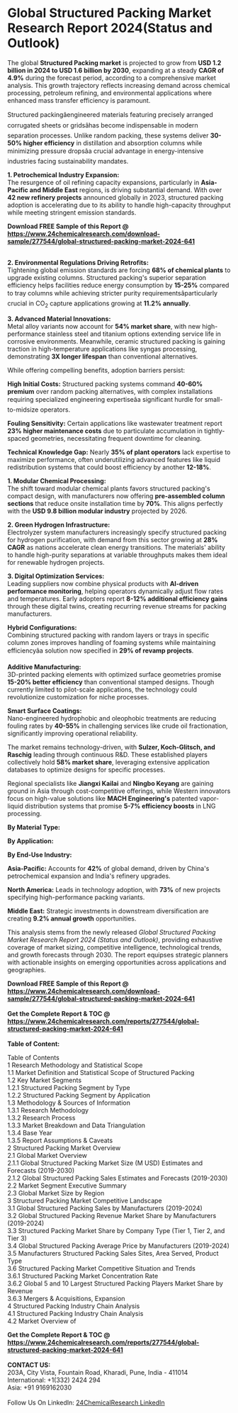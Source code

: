 <h1>Global Structured Packing Market Research Report 2024(Status and Outlook)</h1><p>The global <strong>Structured Packing market</strong> is projected to grow from <strong>USD 1.2 billion in 2024 to USD 1.6 billion by 2030</strong>, expanding at a steady <strong>CAGR of 4.9%</strong> during the forecast period, according to a comprehensive market analysis. This growth trajectory reflects increasing demand across chemical processing, petroleum refining, and environmental applications where enhanced mass transfer efficiency is paramount.</p><p>Structured packingâengineered materials featuring precisely arranged corrugated sheets or gridsâhas become indispensable in modern separation processes. Unlike random packing, these systems deliver <strong>30-50% higher efficiency</strong> in distillation and absorption columns while minimizing pressure dropsâa crucial advantage in energy-intensive industries facing sustainability mandates.</p><p><strong>1. Petrochemical Industry Expansion:</strong><br>
The resurgence of oil refining capacity expansions, particularly in <strong>Asia-Pacific and Middle East</strong> regions, is driving substantial demand. With over <strong>42 new refinery projects</strong> announced globally in 2023, structured packing adoption is accelerating due to its ability to handle high-capacity throughput while meeting stringent emission standards.</p><div><b>Download FREE Sample of this Report @ 
            <a href="https://www.24chemicalresearch.com/download-sample/277544/global-structured-packing-market-2024-641">
            https://www.24chemicalresearch.com/download-sample/277544/global-structured-packing-market-2024-641</a></b></div><br><p><strong>2. Environmental Regulations Driving Retrofits:</strong><br>
Tightening global emission standards are forcing <strong>68% of chemical plants</strong> to upgrade existing columns. Structured packing's superior separation efficiency helps facilities reduce energy consumption by <strong>15-25%</strong> compared to tray columns while achieving stricter purity requirementsâparticularly crucial in CO<sub>2</sub> capture applications growing at <strong>11.2% annually</strong>.</p><p><strong>3. Advanced Material Innovations:</strong><br>
Metal alloy variants now account for <strong>54% market share</strong>, with new high-performance stainless steel and titanium options extending service life in corrosive environments. Meanwhile, ceramic structured packing is gaining traction in high-temperature applications like syngas processing, demonstrating <strong>3X longer lifespan</strong> than conventional alternatives.</p><p>While offering compelling benefits, adoption barriers persist:</p><p><strong>High Initial Costs:</strong> Structured packing systems command <strong>40-60% premium</strong> over random packing alternatives, with complex installations requiring specialized engineering expertiseâa significant hurdle for small-to-midsize operators.</p><p><strong>Fouling Sensitivity:</strong> Certain applications like wastewater treatment report <strong>23% higher maintenance costs</strong> due to particulate accumulation in tightly-spaced geometries, necessitating frequent downtime for cleaning.</p><p><strong>Technical Knowledge Gap:</strong> Nearly <strong>35% of plant operators</strong> lack expertise to maximize performance, often underutilizing advanced features like liquid redistribution systems that could boost efficiency by another <strong>12-18%</strong>.</p><p><strong>1. Modular Chemical Processing:</strong><br>
The shift toward modular chemical plants favors structured packing's compact design, with manufacturers now offering <strong>pre-assembled column sections</strong> that reduce onsite installation time by <strong>70%</strong>. This aligns perfectly with the <strong>USD 9.8 billion modular industry</strong> projected by 2026.</p><p><strong>2. Green Hydrogen Infrastructure:</strong><br>
Electrolyzer system manufacturers increasingly specify structured packing for hydrogen purification, with demand from this sector growing at <strong>28% CAGR</strong> as nations accelerate clean energy transitions. The materials' ability to handle high-purity separations at variable throughputs makes them ideal for renewable hydrogen projects.</p><p><strong>3. Digital Optimization Services:</strong><br>
Leading suppliers now combine physical products with <strong>AI-driven performance monitoring</strong>, helping operators dynamically adjust flow rates and temperatures. Early adopters report <strong>8-12% additional efficiency gains</strong> through these digital twins, creating recurring revenue streams for packing manufacturers.</p><p><strong>Hybrid Configurations:</strong><br>
	Combining structured packing with random layers or trays in specific column zones improves handling of foaming systems while maintaining efficiencyâa solution now specified in <strong>29% of revamp projects</strong>.</p><p><strong>Additive Manufacturing:</strong><br>
	3D-printed packing elements with optimized surface geometries promise <strong>15-20% better efficiency</strong> than conventional stamped designs. Though currently limited to pilot-scale applications, the technology could revolutionize customization for niche processes.</p><p><strong>Smart Surface Coatings:</strong><br>
	Nano-engineered hydrophobic and oleophobic treatments are reducing fouling rates by <strong>40-55%</strong> in challenging services like crude oil fractionation, significantly improving operational reliability.</p><p>The market remains technology-driven, with <strong>Sulzer, Koch-Glitsch, and Raschig</strong> leading through continuous R&amp;D. These established players collectively hold <strong>58% market share</strong>, leveraging extensive application databases to optimize designs for specific processes.</p><p>Regional specialists like <strong>Jiangxi Kailai</strong> and <strong>Ningbo Keyang</strong> are gaining ground in Asia through cost-competitive offerings, while Western innovators focus on high-value solutions like <strong>MACH Engineering's</strong> patented vapor-liquid distribution systems that promise <strong>5-7% efficiency boosts</strong> in LNG processing.</p><p><strong>By Material Type:</strong></p><p><strong>By Application:</strong></p><p><strong>By End-Use Industry:</strong></p><p><strong>Asia-Pacific:</strong> Accounts for <strong>42%</strong> of global demand, driven by China's petrochemical expansion and India's refinery upgrades.</p><p><strong>North America:</strong> Leads in technology adoption, with <strong>73%</strong> of new projects specifying high-performance packing variants.</p><p><strong>Middle East:</strong> Strategic investments in downstream diversification are creating <strong>9.2% annual growth</strong> opportunities.</p><p>This analysis stems from the newly released <em>Global Structured Packing Market Research Report 2024 (Status and Outlook)</em>, providing exhaustive coverage of market sizing, competitive intelligence, technological trends, and growth forecasts through 2030. The report equipses strategic planners with actionable insights on emerging opportunities across applications and geographies.</p><div><b>Download FREE Sample of this Report @ 
            <a href="https://www.24chemicalresearch.com/download-sample/277544/global-structured-packing-market-2024-641">
            https://www.24chemicalresearch.com/download-sample/277544/global-structured-packing-market-2024-641</a></b></div><br><div><b>Get the Complete Report & TOC @ 
            <a href="https://www.24chemicalresearch.com/reports/277544/global-structured-packing-market-2024-641">
            https://www.24chemicalresearch.com/reports/277544/global-structured-packing-market-2024-641</a></b></div><br>
            <b>Table of Content:</b><p>Table of Contents<br />
1 Research Methodology and Statistical Scope<br />
1.1 Market Definition and Statistical Scope of Structured Packing<br />
1.2 Key Market Segments<br />
1.2.1 Structured Packing Segment by Type<br />
1.2.2 Structured Packing Segment by Application<br />
1.3 Methodology & Sources of Information<br />
1.3.1 Research Methodology<br />
1.3.2 Research Process<br />
1.3.3 Market Breakdown and Data Triangulation<br />
1.3.4 Base Year<br />
1.3.5 Report Assumptions & Caveats<br />
2 Structured Packing Market Overview<br />
2.1 Global Market Overview<br />
2.1.1 Global Structured Packing Market Size (M USD) Estimates and Forecasts (2019-2030)<br />
2.1.2 Global Structured Packing Sales Estimates and Forecasts (2019-2030)<br />
2.2 Market Segment Executive Summary<br />
2.3 Global Market Size by Region<br />
3 Structured Packing Market Competitive Landscape<br />
3.1 Global Structured Packing Sales by Manufacturers (2019-2024)<br />
3.2 Global Structured Packing Revenue Market Share by Manufacturers (2019-2024)<br />
3.3 Structured Packing Market Share by Company Type (Tier 1, Tier 2, and Tier 3)<br />
3.4 Global Structured Packing Average Price by Manufacturers (2019-2024)<br />
3.5 Manufacturers Structured Packing Sales Sites, Area Served, Product Type<br />
3.6 Structured Packing Market Competitive Situation and Trends<br />
3.6.1 Structured Packing Market Concentration Rate<br />
3.6.2 Global 5 and 10 Largest Structured Packing Players Market Share by Revenue<br />
3.6.3 Mergers & Acquisitions, Expansion<br />
4 Structured Packing Industry Chain Analysis<br />
4.1 Structured Packing Industry Chain Analysis<br />
4.2 Market Overview of</p><div><b>Get the Complete Report & TOC @ 
            <a href="https://www.24chemicalresearch.com/reports/277544/global-structured-packing-market-2024-641">
            https://www.24chemicalresearch.com/reports/277544/global-structured-packing-market-2024-641</a></b></div><br><b>CONTACT US:</b><br>
            203A, City Vista, Fountain Road, Kharadi, Pune, India - 411014<br>
            International: +1(332) 2424 294<br>
            Asia: +91 9169162030 <br><br>
            Follow Us On LinkedIn: <a href="https://www.linkedin.com/company/24chemicalresearch/">24ChemicalResearch LinkedIn</a>